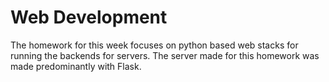 # Web Development

The homework for this week focuses on python based web stacks for running the backends for servers. The server made for this homework was made predominantly with Flask.
